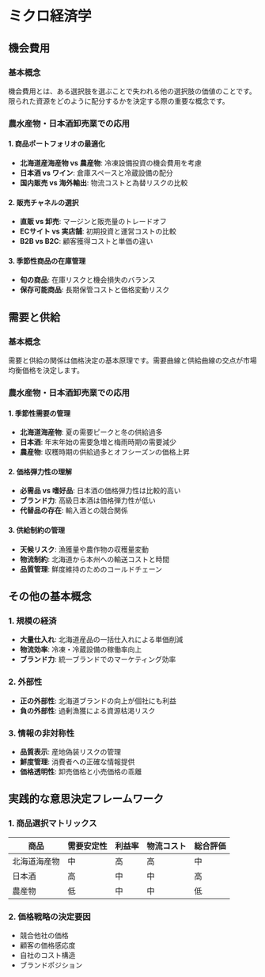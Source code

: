 # ミクロ経済学

## 機会費用

### 基本概念
機会費用とは、ある選択肢を選ぶことで失われる他の選択肢の価値のことです。限られた資源をどのように配分するかを決定する際の重要な概念です。

### 農水産物・日本酒卸売業での応用

#### 1. 商品ポートフォリオの最適化
- **北海道産海産物 vs 農産物**: 冷凍設備投資の機会費用を考慮
- **日本酒 vs ワイン**: 倉庫スペースと冷蔵設備の配分
- **国内販売 vs 海外輸出**: 物流コストと為替リスクの比較

#### 2. 販売チャネルの選択
- **直販 vs 卸売**: マージンと販売量のトレードオフ
- **ECサイト vs 実店舗**: 初期投資と運営コストの比較
- **B2B vs B2C**: 顧客獲得コストと単価の違い

#### 3. 季節性商品の在庫管理
- **旬の商品**: 在庫リスクと機会損失のバランス
- **保存可能商品**: 長期保管コストと価格変動リスク

## 需要と供給

### 基本概念
需要と供給の関係は価格決定の基本原理です。需要曲線と供給曲線の交点が市場均衡価格を決定します。

### 農水産物・日本酒卸売業での応用

#### 1. 季節性需要の管理
- **北海道海産物**: 夏の需要ピークと冬の供給過多
- **日本酒**: 年末年始の需要急増と梅雨時期の需要減少
- **農産物**: 収穫時期の供給過多とオフシーズンの価格上昇

#### 2. 価格弾力性の理解
- **必需品 vs 嗜好品**: 日本酒の価格弾力性は比較的高い
- **ブランド力**: 高級日本酒は価格弾力性が低い
- **代替品の存在**: 輸入酒との競合関係

#### 3. 供給制約の管理
- **天候リスク**: 漁獲量や農作物の収穫量変動
- **物流制約**: 北海道から本州への輸送コストと時間
- **品質管理**: 鮮度維持のためのコールドチェーン

## その他の基本概念

### 1. 規模の経済
- **大量仕入れ**: 北海道産品の一括仕入れによる単価削減
- **物流効率**: 冷凍・冷蔵設備の稼働率向上
- **ブランド力**: 統一ブランドでのマーケティング効率

### 2. 外部性
- **正の外部性**: 北海道ブランドの向上が個社にも利益
- **負の外部性**: 過剰漁獲による資源枯渇リスク

### 3. 情報の非対称性
- **品質表示**: 産地偽装リスクの管理
- **鮮度管理**: 消費者への正確な情報提供
- **価格透明性**: 卸売価格と小売価格の乖離

## 実践的な意思決定フレームワーク

### 1. 商品選択マトリックス
| 商品 | 需要安定性 | 利益率 | 物流コスト | 総合評価 |
|------|------------|--------|------------|----------|
| 北海道海産物 | 中 | 高 | 高 | 中 |
| 日本酒 | 高 | 中 | 中 | 高 |
| 農産物 | 低 | 中 | 中 | 低 |

### 2. 価格戦略の決定要因
- 競合他社の価格
- 顧客の価格感応度
- 自社のコスト構造
- ブランドポジション
